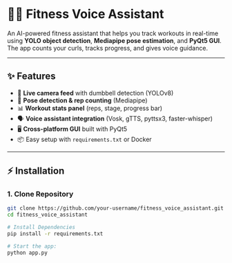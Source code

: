 # 🏋️‍♂️ Fitness Voice Assistant  

An AI-powered fitness assistant that helps you track workouts in real-time using **YOLO object detection**, **Mediapipe pose estimation**, and **PyQt5 GUI**.  
The app counts your curls, tracks progress, and gives voice guidance.  

---

## ✨ Features
- 🎥 **Live camera feed** with dumbbell detection (YOLOv8)  
- 🧍 **Pose detection & rep counting** (Mediapipe)  
- 📊 **Workout stats panel** (reps, stage, progress bar)  
- 🗣️ **Voice assistant integration** (Vosk, gTTS, pyttsx3, faster-whisper)  
- 🖥️ **Cross-platform GUI** built with PyQt5  
- 📦 Easy setup with `requirements.txt` or Docker  

---



## ⚡ Installation  

### 1. Clone Repository  
```bash
git clone https://github.com/your-username/fitness_voice_assistant.git
cd fitness_voice_assistant

# Install Dependencies
pip install -r requirements.txt

# Start the app:
python app.py

